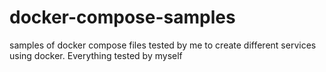 # docker-compose-samples
samples of docker compose files tested by me to create different services using docker. Everything tested by myself
